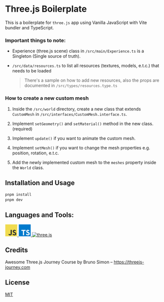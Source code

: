 # Three.js Boilerplate

This is a boilerplate for `three.js` app using Vanilla JavaScript with Vite bundler and TypeScript. 


### Important things to note:

- Experience (three.js scene) class in `/src/main/Experience.ts` is a Singleton (Single source of truth).

- `/src/data/resources.ts` to list all resources (textures, models, e.t.c.) that needs to be loaded
  > There's a sample on how to add new resources, also the props are documented in `/src/types/resources.type.ts`


### How to create a new custom mesh

1. Inside the `/src/world` directory, create a new class that extends `CustomMesh` in `/src/interfaces/CustomMesh.interface.ts`.

2. Implement `setGeometry()` and `setMaterial()` method in the new class. (required)

3. Implement `update()` if you want to animate the custom mesh.

4. Implement `setMesh()` if you want to change the mesh properties e.g. position, rotation, e.t.c.

5. Add the newly implemented custom mesh to the `meshes` property inside the `World` class.


## Installation and Usage

```bash
pnpm install
pnpm dev
```


## Languages and Tools:

<a href="https://developer.mozilla.org/en-US/docs/Web/JavaScript" target="_blank" rel="noreferrer"> 
  <img src="https://raw.githubusercontent.com/devicons/devicon/master/icons/javascript/javascript-original.svg" alt="javascript" width="40" height="40"/> 
</a> 
<a href="https://www.typescriptlang.org/" target="_blank" rel="noreferrer"> 
  <img src="https://raw.githubusercontent.com/devicons/devicon/master/icons/typescript/typescript-original.svg" alt="typescript" width="40" height="40"/> 
</a>
<a href="https://www.typescriptlang.org/" target="_blank" rel="noreferrer"> 
  <img src="https://cdn.jsdelivr.net/gh/devicons/devicon/icons/threejs/threejs-original-wordmark.svg" alt="three.js" width="40" height="40" />
</a>


## Credits

Awesome Three.js Journey Course by Bruno Simon – https://threejs-journey.com


## License

[MIT](https://choosealicense.com/licenses/mit/)

